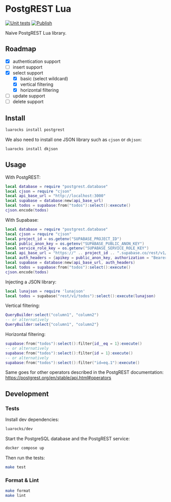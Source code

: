 # PostgREST Lua

[![Unit tests](https://github.com/AndreMiras/postgrest-lua/actions/workflows/unittests.yml/badge.svg)](https://github.com/AndreMiras/postgrest-lua/actions/workflows/unittests.yml)
[![Publish](https://github.com/AndreMiras/postgrest-lua/actions/workflows/publish.yml/badge.svg)](https://github.com/AndreMiras/postgrest-lua/actions/workflows/publish.yml)

Naive PostgREST Lua library.

## Roadmap

- [x] authentication support
- [ ] insert support
- [x] select support
  - [x] basic (select wildcard)
  - [x] vertical filtering
  - [x] horizontal filtering
- [ ] update support
- [ ] delete support

## Install

```sh
luarocks install postgrest
```

We also need to install one JSON library such as `cjson` or `dkjson`:

```sh
luarocks install dkjson
```

## Usage

With PostgREST:

```lua
local database = require "postgrest.database"
local cjson = require "cjson"
local api_base_url = "http://localhost:3000"
local supabase = database:new(api_base_url)
local todos = supabase:from("todos"):select():execute()
cjson.encode(todos)
```

With Supabase:

```lua
local database = require "postgrest.database"
local cjson = require "cjson"
local project_id = os.getenv("SUPABASE_PROJECT_ID")
local public_anon_key = os.getenv("SUPABASE_PUBLIC_ANON_KEY")
local service_role_key = os.getenv("SUPABASE_SERVICE_ROLE_KEY")
local api_base_url = "https://" .. project_id .. ".supabase.co/rest/v1/"
local auth_headers = {apikey = public_anon_key, authorization = "Bearer " .. service_role_key}
local supabase = database:new(api_base_url, auth_headers)
local todos = supabase:from("todos"):select():execute()
cjson.encode(todos)
```

Injecting a JSON library:

```lua
local lunajson = require 'lunajson'
local todos = supabase("rest/v1/todos"):select():execute(lunajson)
```

Vertical filtering:

```lua
QueryBuilder:select("column1", "column2")
-- or alternatively
QueryBuilder:select{"column1", "column2"}
```

Horizontal filtering:

```lua
supabase:from("todos"):select():filter{id__eq = 1}:execute()
-- or alternatively
supabase:from("todos"):select():filter{id = 1}:execute()
-- or alternatively
supabase:from("todos"):select():filter("id=eq.1"):execute()
```

Same goes for other operators described in the PostgREST documentation:
https://postgrest.org/en/stable/api.html#operators

## Development

### Tests

Install dev dependencies:

```sh
luarocks/dev
```

Start the PostgreSQL database and the PostgREST service:

```sh
docker compose up
```

Then run the tests:

```sh
make test
```

### Format & Lint

```sh
make format
make lint
```
